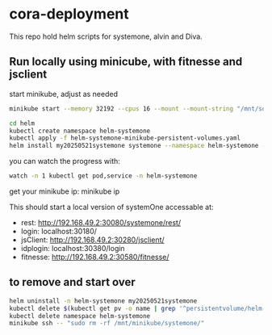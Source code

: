 # cora-deployment

This repo hold helm scripts for systemone, alvin and Diva.


## Run locally using minicube, with fitnesse and jsclient

start minikube, adjust as needed

```bash
minikube start --memory 32192 --cpus 16 --mount --mount-string "/mnt/someplace/minikube/:/mnt/minikube"
```

```bash
cd helm
kubectl create namespace helm-systemone
kubectl apply -f helm-systemone-minikube-persistent-volumes.yaml
helm install my20250521systemone systemone --namespace helm-systemone --set deploy.fitnesse=true
```
you can watch the progress with:

```bash
watch -n 1 kubectl get pod,service -n helm-systemone
```

get your minikube ip: minikube ip


This should start a local version of systemOne accessable at:<br>
* rest: http://192.168.49.2:30080/systemone/rest/
* login: localhost:30180/
* jsClient: http://192.168.49.2:30280/jsclient/
* idplogin: localhost:30380/login
* fitnesse: http://192.168.49.2:30580/fitnesse/


## to remove and start over
```bash
helm uninstall -n helm-systemone my20250521systemone
kubectl delete $(kubectl get pv -o name | grep '^persistentvolume/helm-systemone')
kubectl delete namespace helm-systemone
minikube ssh -- "sudo rm -rf /mnt/minikube/systemone/"
```